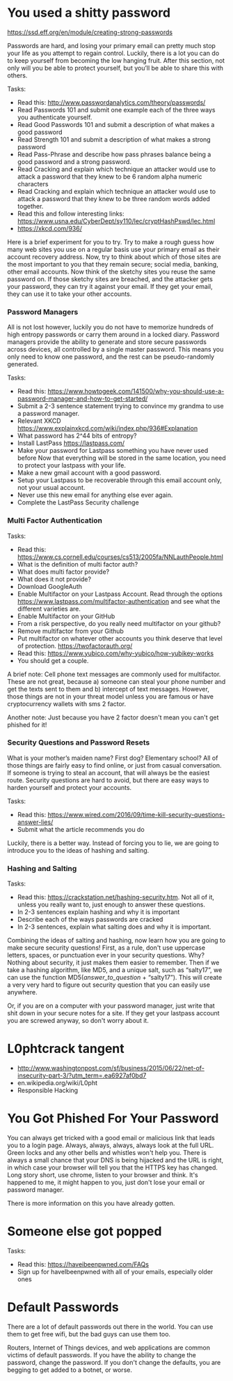 # You used a shitty password 
https://ssd.eff.org/en/module/creating-strong-passwords
 
Passwords are hard, and losing your primary email can pretty much stop your life as you attempt to regain control. Luckily, there is a lot you can do to keep yourself from becoming the low hanging fruit. After this section, not only will you be able to protect yourself, but you’ll be able to share this with others.

Tasks:
* Read this: http://www.passwordanalytics.com/theory/passwords/
* Read Passwords 101 and submit one example each of the three ways you authenticate yourself.
* Read Good Passwords 101 and submit a description of what makes a good password
* Read Strength 101 and submit a description of what makes a strong password
* Read Pass-Phrase and describe how pass phrases balance being a good password and a strong password.
* Read Cracking and explain which technique an attacker would use to attack a password that they knew to be 6 random alpha numeric characters
* Read Cracking and explain which technique an attacker would use to attack a password that they knew to be three random words added together.
* Read this and follow interesting links: https://www.usna.edu/CyberDept/sy110/lec/cryptHashPswd/lec.html
* https://xkcd.com/936/






Here is a brief experiment for you to try. Try to make a rough guess how many web sites you use on a regular basis use your primary email as their account recovery address. Now, try to think about which of those sites are the most important to you that they remain secure; social media, banking, other email accounts. Now think of the sketchy sites you reuse the same password on. If those sketchy sites are breached, and the attacker gets your password, they can try it against your email. If they get your email, they can use it to take your other accounts.

	
### Password Managers

All is not lost however, luckily you do not have to memorize hundreds of high entropy passwords or carry them around in a locked diary. Password managers provide the ability to generate and store secure passwords across devices, all controlled by a single master password. This means you only need to know one password, and the rest can be pseudo-randomly generated. 

Tasks:
* Read this: https://www.howtogeek.com/141500/why-you-should-use-a-password-manager-and-how-to-get-started/
* Submit a 2-3 sentence statement trying to convince my grandma to use a password manager.
* Relevant XKCD https://www.explainxkcd.com/wiki/index.php/936#Explanation
* What password has 2^44 bits of entropy?
* Install LastPass https://lastpass.com/
* Make your password for Lastpass something you have never used before Now that everything will be stored in the same location, you need to protect your lastpass with your life. 
* Make a new gmail account with a good password.
* Setup your Lastpass to be recoverable through this email account only, not your usual account.
* Never use this new email for anything else ever again.
* Complete the LastPass Security challenge
 
### Multi Factor Authentication
  
 Tasks: 
* Read this: https://www.cs.cornell.edu/courses/cs513/2005fa/NNLauthPeople.html
* What is the definition of multi factor auth?
* What does multi factor provide?
* What does it not provide?
* Download GoogleAuth 
* Enable Multifactor on your Lastpass Account. Read through the options https://www.lastpass.com/multifactor-authentication and see what the different varieties are.
* Enable Multifactor on your GitHub
* From a risk perspective, do you really need multifactor on your github?
* Remove multifactor from your Github
* Put multifactor on whatever other accounts you think deserve that level of protection. https://twofactorauth.org/
* Read this: https://www.yubico.com/why-yubico/how-yubikey-works
* You should get a couple.

A brief note: Cell phone text messages are commonly used for multifactor. These are not great, because a) someone can steal your phone number and get the texts sent to them and b) intercept of text messages. However, those things are not in your threat model unless you are famous or have cryptocurrency wallets with sms 2 factor. 

Another note: Just because you have 2 factor doesn't mean you can't get phished for it!
     
### Security Questions and Password Resets

What is your mother’s maiden name? First dog? Elementary school? All of those things are fairly easy to find online, or just from casual conversation. If someone is trying to steal an account, that will always be the easiest route. Security questions are hard to avoid, but there are easy ways to harden yourself and protect your accounts.
 
Tasks: 
* Read this: https://www.wired.com/2016/09/time-kill-security-questions-answer-lies/
* Submit what the article recommends you do

Luckily, there is a better way. Instead of forcing you to lie, we are going to introduce you to the ideas of hashing and salting.

### Hashing and Salting

Tasks:
* Read this: https://crackstation.net/hashing-security.htm. Not all of it, unless you really want to, just enough to answer these questions.
* In 2-3 sentences explain hashing and why it is important
* Describe each of the ways passwords are cracked
* In 2-3 sentences, explain what salting does and why it is important.

Combining the ideas of salting and hashing, now learn how you are going to make secure security questions! First, as a rule, don't use uppercase letters, spaces, or punctuation ever in your security questions. Why? Nothing about security, it just makes them easier to remember. Then if we take a hashing algorithm, like MD5, and a unique salt, such as “salty17”, we can use the function MD5(_answer_to_question_ + “salty17”). This will create a very very hard to figure out security question that you can easily use anywhere. 

Or, if you are on a computer with your password manager, just write that shit down in your secure notes for a site. If they get your lastpass account you are screwed anyway, so don't worry about it.

# L0phtcrack tangent
* http://www.washingtonpost.com/sf/business/2015/06/22/net-of-insecurity-part-3/?utm_term=.ea6927af0bd7
* en.wikipedia.org/wiki/L0pht
* Responsible Hacking

# You Got Phished For Your Password

You can always get tricked with a good email or malicious link that leads you to a login page. Always, always, always, always look at the full URL. Green locks and any other bells and whistles won't help you. There is always a small chance that your DNS is being hijacked and the URL is right, in which case your browser will tell you that the HTTPS key has changed. Long story short, use chrome, listen to your browser and think. It's happened to me, it might happen to you, just don't lose your email or password manager. 

There is more information on this you have already gotten. 

# Someone else got popped

Tasks:
* Read this: https://haveibeenpwned.com/FAQs
* Sign up for haveIbeenpwned with all of your emails, especially older ones

# Default Passwords

There are a lot of default passwords out there in the world. You can use them to get free wifi, but the bad guys can use them too. 

Routers, Internet of Things devices, and web applications are common victims of default passwords. 
If you have the ability to change the password, change the password. If you don't change the defaults, you are begging to get added to a botnet, or worse. 



  
  
